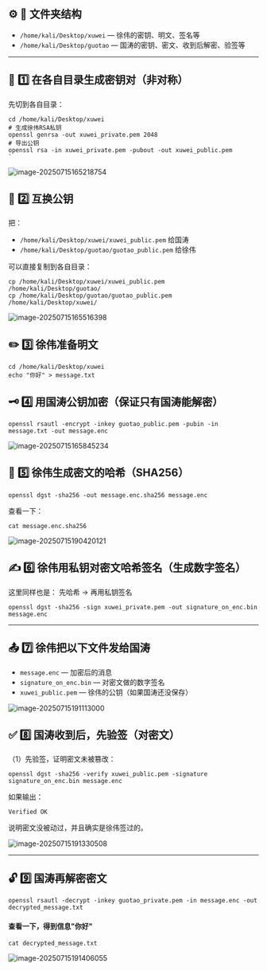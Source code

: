 ## ⚙️ 📂 文件夹结构

- `/home/kali/Desktop/xuwei` — 徐伟的密钥、明文、签名等
- `/home/kali/Desktop/guotao` — 国涛的密钥、密文、收到后解密、验签等

------

## 🔑 1️⃣ 在各自目录生成密钥对（非对称）

先切到各自目录：

```
cd /home/kali/Desktop/xuwei
# 生成徐伟RSA私钥
openssl genrsa -out xuwei_private.pem 2048
# 导出公钥
openssl rsa -in xuwei_private.pem -pubout -out xuwei_public.pem
`
```

![image-20250715165218754](C:\Users\Administrator\AppData\Roaming\Typora\typora-user-images\image-20250715165218754.png)

## 🔗 2️⃣ 互换公钥

把：

- `/home/kali/Desktop/xuwei/xuwei_public.pem` 给国涛
- `/home/kali/Desktop/guotao/guotao_public.pem` 给徐伟

可以直接复制到各自目录：

```
cp /home/kali/Desktop/xuwei/xuwei_public.pem /home/kali/Desktop/guotao/
cp /home/kali/Desktop/guotao/guotao_public.pem /home/kali/Desktop/xuwei/
```

![image-20250715165516398](C:\Users\Administrator\AppData\Roaming\Typora\typora-user-images\image-20250715165516398.png)

## ✏️ 3️⃣ 徐伟准备明文

```
cd /home/kali/Desktop/xuwei
echo "你好" > message.txt
```



## 🗝️ 4️⃣ 用国涛公钥加密（保证只有国涛能解密）

```
openssl rsautl -encrypt -inkey guotao_public.pem -pubin -in message.txt -out message.enc
```

![image-20250715165845234](C:\Users\Administrator\AppData\Roaming\Typora\typora-user-images\image-20250715165845234.png)

## 🧩 5️⃣ 徐伟生成密文的哈希（SHA256）

```
openssl dgst -sha256 -out message.enc.sha256 message.enc
```

查看一下：

```
cat message.enc.sha256
```

![image-20250715190420121](C:\Users\Administrator\AppData\Roaming\Typora\typora-user-images\image-20250715190420121.png)

## ✍️ 6️⃣ 徐伟用私钥对密文哈希签名（生成数字签名）

这里同样也是：
 先哈希 → 再用私钥签名

```
openssl dgst -sha256 -sign xuwei_private.pem -out signature_on_enc.bin message.enc
```

------

## 📤 7️⃣ 徐伟把以下文件发给国涛

- `message.enc` — 加密后的消息
- `signature_on_enc.bin` — 对密文做的数字签名
- `xuwei_public.pem` — 徐伟的公钥（如果国涛还没保存）

![image-20250715191113000](C:\Users\Administrator\AppData\Roaming\Typora\typora-user-images\image-20250715191113000.png)

## ✅ 8️⃣ 国涛收到后，先验签（对密文）

（1）先验签，证明密文未被篡改：

```
openssl dgst -sha256 -verify xuwei_public.pem -signature signature_on_enc.bin message.enc
```

如果输出：

```
Verified OK
```

说明密文没被动过，并且确实是徐伟签过的。

![image-20250715191330508](C:\Users\Administrator\AppData\Roaming\Typora\typora-user-images\image-20250715191330508.png)

------

## 🔓 9️⃣ 国涛再解密密文

```
openssl rsautl -decrypt -inkey guotao_private.pem -in message.enc -out decrypted_message.txt
```

#### 查看一下，得到信息"你好"

```
cat decrypted_message.txt
```

![image-20250715191406055](C:\Users\Administrator\AppData\Roaming\Typora\typora-user-images\image-20250715191406055.png)